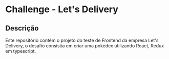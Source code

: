 # Challenge - Let's Delivery
## Descrição
Este repositório contém o projeto do teste de Frontend da empresa Let's Delivery, o desafio consistia em criar uma pokedex utilizando React, Redux em typescript.
